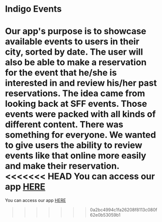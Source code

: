 # Indigo Events
Our app's purpose is to showcase available events to users in their city, sorted by date. The user will also be
able to make a reservation for the event that he/she is interested in and review his/her past
reservations. The idea came from looking back at SFF events. Those events were packed
with all kinds of different content. There was something for everyone. We wanted to give
users the ability to review events like that online more easily and make their reservation.
<<<<<<< HEAD
You can access our app [HERE](https://indigo-events-app.herokuapp.com/index.html)
=======
You can access our app [HERE](https://indigo-events-app.herokuapp.com)
>>>>>>> 0a2bc4994c1fa26208f8113c080f62e0b53059b1
